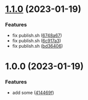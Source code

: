 # [1.1.0](https://github.com/LoundGY/test_lib/compare/v1.0.0...v1.1.0) (2023-01-19)


### Features

* fix publish.sh ([6748a67](https://github.com/LoundGY/test_lib/commit/6748a67f3986165e24ffe6aa1bafa530ef263c05))
* fix publish.sh ([6c917a3](https://github.com/LoundGY/test_lib/commit/6c917a3ace377360eec933377552cf836757338d))
* fix publish.sh ([bd36406](https://github.com/LoundGY/test_lib/commit/bd364068023c7b7354541dd22ec26aefab460d04))

# 1.0.0 (2023-01-19)


### Features

* add some ([414469f](https://github.com/LoundGY/test_lib/commit/414469fefd443e209aa8a442831a8fde0cc5d509))
